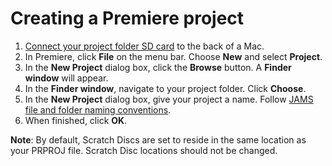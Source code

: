 # Creating a Premiere project

1. [Connect your project folder SD card](connecting-your-project-folder-sd-card.md) to the back of a Mac.
2. In Premiere, click **File** on the menu bar. Choose **New** and select **Project**.
3. In the **New Project** dialog box, click the **Browse** button. A **Finder window** will appear.
4. In the **Finder window**, navigate to your project folder. Click **Choose**.
5. In the **New Project** dialog box, give your project a name. Follow [JAMS file and folder naming conventions](https://jjloomis.gitbook.io/file-and-folder-management/file-and-folder-naming-conventions).
6. When finished, click **OK**.

**Note**: By default, Scratch Discs are set to reside in the same location as your PRPROJ file. Scratch Disc locations should not be changed.


